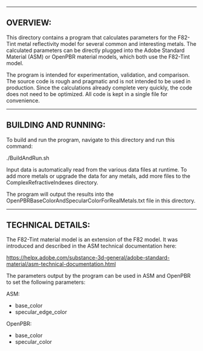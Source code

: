---------
OVERVIEW:
---------

This directory contains a program that calculates parameters for the F82-Tint metal reflectivity model for several common and interesting metals. The calculated parameters can be directly plugged into the Adobe Standard Material (ASM) or OpenPBR material models, which both use the F82-Tint model.

The program is intended for experimentation, validation, and comparison. The source code is rough and pragmatic and is not intended to be used in production. Since the calculations already complete very quickly, the code does not need to be optimized. All code is kept in a single file for convenience.

---------------------
BUILDING AND RUNNING:
---------------------

To build and run the program, navigate to this directory and run this command:

./BuildAndRun.sh

Input data is automatically read from the various data files at runtime. To add more metals or upgrade the data for any metals, add more files to the ComplexRefractiveIndexes directory.

The program will output the results into the OpenPBRBaseColorAndSpecularColorForRealMetals.txt file in this directory.

------------------
TECHNICAL DETAILS:
------------------

The F82-Tint material model is an extension of the F82 model. It was introduced and described in the ASM technical documentation here:

https://helpx.adobe.com/substance-3d-general/adobe-standard-material/asm-technical-documentation.html

The parameters output by the program can be used in ASM and OpenPBR to set the following parameters:

ASM:

- base_color
- specular_edge_color

OpenPBR:

- base_color
- specular_color
